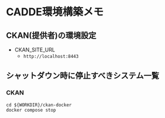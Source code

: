 # CADDE環境構築メモ
## CKAN(提供者)の環境設定
- CKAN_SITE_URL
  - `http://localhost:8443`

## シャットダウン時に停止すべきシステム一覧
### CKAN
```
cd ${WORKDIR}/ckan-docker
docker compose stop
```

### 
